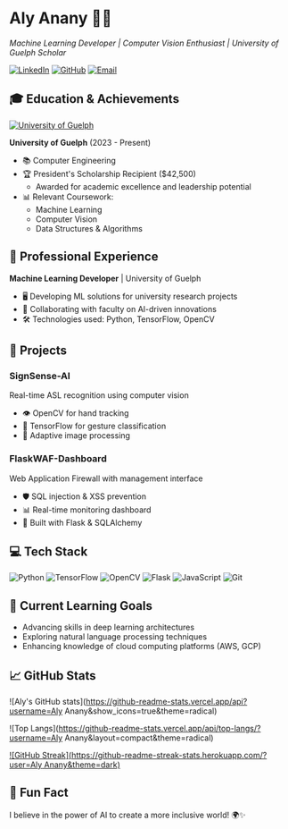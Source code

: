 # Aly Anany 👨‍💻
_Machine Learning Developer | Computer Vision Enthusiast | University of Guelph Scholar_

[![LinkedIn](https://img.shields.io/badge/-LinkedIn-0077B5?style=flat-square&logo=LinkedIn&logoColor=white)](https://www.linkedin.com/in/aly-anany-425424274/)
[![GitHub](https://img.shields.io/badge/-GitHub-181717?style=flat-square&logo=GitHub&logoColor=white)](https://github.com/alyanany97)
[![Email](https://img.shields.io/badge/-Email-D14836?style=flat-square&logo=Gmail&logoColor=white)](mailto:aanany@uoguelph.ca)

## 🎓 Education & Achievements

[![University of Guelph](https://img.shields.io/badge/University%20of%20Guelph-Computer%20Engineering-red?style=for-the-badge&logo=data:image/png;base64,iVBORw0KGgoAAAANSUhEUgAAAAEAAAABCAYAAAAfFcSJAAAACklEQVR4nGMAAQAABQABDQottAAAAABJRU5ErkJggg==)](https://www.uoguelph.ca/)

**University of Guelph** (2023 - Present)
- 📚 Computer Engineering
- 🏆 President's Scholarship Recipient ($42,500)
  - Awarded for academic excellence and leadership potential
- 📊 Relevant Coursework: 
  - Machine Learning
  - Computer Vision
  - Data Structures & Algorithms

## 💼 Professional Experience

**Machine Learning Developer** | University of Guelph
- 🖥️ Developing ML solutions for university research projects
- 🤝 Collaborating with faculty on AI-driven innovations
- 🛠️ Technologies used: Python, TensorFlow, OpenCV

## 🚀 Projects

### SignSense-AI
Real-time ASL recognition using computer vision
- 👁️ OpenCV for hand tracking
- 🧠 TensorFlow for gesture classification
- 🔄 Adaptive image processing

### FlaskWAF-Dashboard
Web Application Firewall with management interface
- 🛡️ SQL injection & XSS prevention
- 📊 Real-time monitoring dashboard
- 🚀 Built with Flask & SQLAlchemy

## 💻 Tech Stack

![Python](https://img.shields.io/badge/-Python-3776AB?style=flat-square&logo=Python&logoColor=white)
![TensorFlow](https://img.shields.io/badge/-TensorFlow-FF6F00?style=flat-square&logo=TensorFlow&logoColor=white)
![OpenCV](https://img.shields.io/badge/-OpenCV-5C3EE8?style=flat-square&logo=OpenCV&logoColor=white)
![Flask](https://img.shields.io/badge/-Flask-000000?style=flat-square&logo=Flask&logoColor=white)
![JavaScript](https://img.shields.io/badge/-JavaScript-F7DF1E?style=flat-square&logo=JavaScript&logoColor=black)
![Git](https://img.shields.io/badge/-Git-F05032?style=flat-square&logo=Git&logoColor=white)


## 🌱 Current Learning Goals
- Advancing skills in deep learning architectures
- Exploring natural language processing techniques
- Enhancing knowledge of cloud computing platforms (AWS, GCP)

## 📈 GitHub Stats

![Aly's GitHub stats](https://github-readme-stats.vercel.app/api?username=Aly Anany&show_icons=true&theme=radical)

![Top Langs](https://github-readme-stats.vercel.app/api/top-langs/?username=Aly Anany&layout=compact&theme=radical)

[![GitHub Streak](https://github-readme-streak-stats.herokuapp.com/?user=Aly Anany&theme=dark)](https://git.io/streak-stats)

## 🌟 Fun Fact
I believe in the power of AI to create a more inclusive world! 🌍✨
